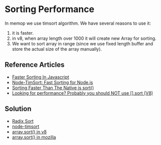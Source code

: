# Sorting Performance

In memop we use timsort algorithm. We have several reasons to use it:

  1. it is faster.
  1. in v8, when array length over 1000 it will create new Array for sorting.
  1. We want to sort array in range (since we use fixed length buffer and store the actual size of the array manually).

## Reference Articles

  - [Faster Sorting In Javascript](https://duvanenko.tech.blog/2017/06/15/faster-sorting-in-javascript/)
  - [Node-TimSort: Fast Sorting for Node.js](http://mziccard.me/2015/08/10/node-timsort-fast-sorting-nodejs/)
  - [Sorting Faster Than The Native js sort()](https://avraammavridis.com/blog/sorting-faster-than-the-native-js-sort)
  - [Looking for performance? Probably you should NOT use [].sort (V8)](http://blog.mgechev.com/2012/11/24/javascript-sorting-performance-quicksort-v8/)

## Solution

  - [Radix Sort](https://github.com/DragonSpit/JavaScriptAlgorithms)
  - [node-timsort](https://github.com/mziccard/node-timsort)
  - [array.sort() in v8](https://github.com/v8/v8/blob/master/src/js/array.js)
  - [array.sort() in mozilla](https://dxr.mozilla.org/seamonkey/source/js/src/jsarray.c)
